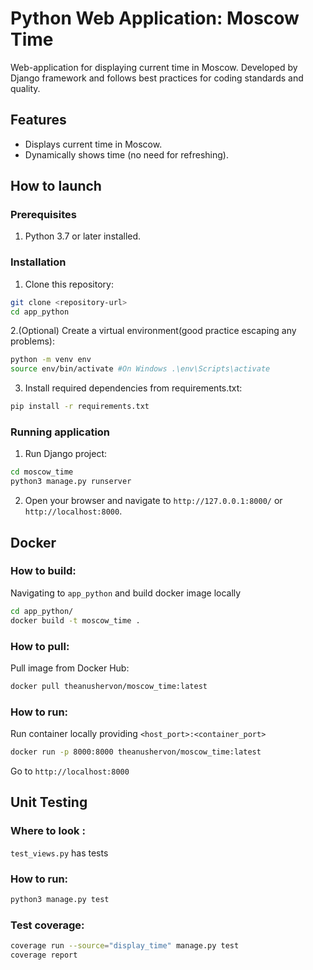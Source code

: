 # Python Web Application: Moscow Time <br>
Web-application for displaying current time in Moscow. Developed by Django framework and follows best practices for coding standards and quality. <br>

## Features
- Displays current time in Moscow.
- Dynamically shows time (no need for refreshing).

## How to launch 

### Prerequisites
1. Python 3.7 or later installed. 

### Installation 
1. Clone this repository: 
```bash 
git clone <repository-url>
cd app_python
```

2.(Optional) Create a virtual environment(good practice escaping any problems): 

```bash
python -m venv env
source env/bin/activate #On Windows .\env\Scripts\activate
```

3. Install required dependencies from requirements.txt: 

```bash 
pip install -r requirements.txt
```

### Running application

1. Run Django project:

```bash 
cd moscow_time
python3 manage.py runserver
```
2. Open your browser and navigate to `http://127.0.0.1:8000/` or `http://localhost:8000`.

## Docker

### How to build: 
Navigating to ```app_python``` and build docker image locally 
```bash 
cd app_python/
docker build -t moscow_time .
```

### How to pull: 
Pull image from Docker Hub: 
```bash
docker pull theanushervon/moscow_time:latest
```

### How to run: 
Run container locally providing ```<host_port>:<container_port>```
```bash 
docker run -p 8000:8000 theanushervon/moscow_time:latest
```
Go to ```http://localhost:8000```

## Unit Testing 

### Where to look :
 ```test_views.py``` has tests 

 ### How to run: 
 ```bash 
 python3 manage.py test
 ```

 ### Test coverage: 
```bash
coverage run --source="display_time" manage.py test
coverage report 
``` 